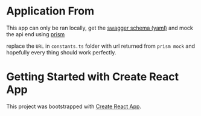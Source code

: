 # Application From

This app can only be ran locally, get the [swagger schema (yaml)](https://www.dropbox.com/s/cf92anqoqlg6p19/Application%20Form.yaml?dl=0) and mock the api end using [prism](https://docs.stoplight.io/docs/prism/674b27b261c3c-overview)

replace the `URL` in `constants.ts` folder with url returned from `prism mock` and hopefully every thing should work perfectly.

# Getting Started with Create React App

This project was bootstrapped with [Create React App](https://github.com/facebook/create-react-app).
